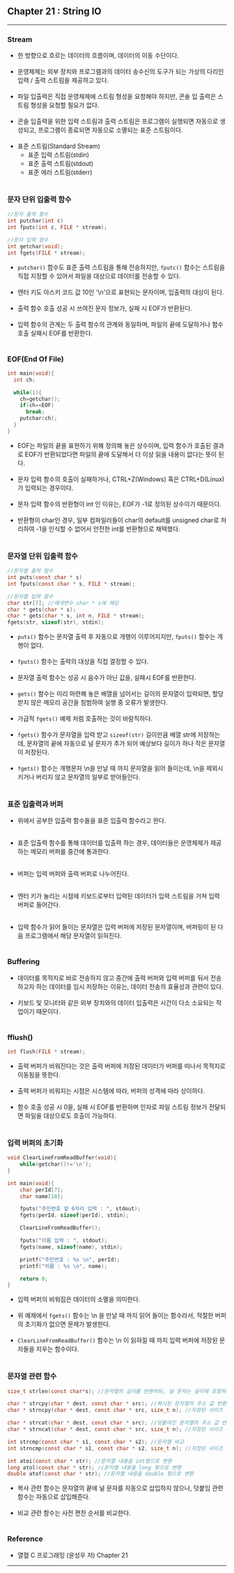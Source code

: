 Chapter 21 : String IO
----------------------

---

### Stream<br>

-	한 방향으로 흐르는 데이터의 흐름이며, 데이터의 이동 수단이다.<br><br>
-	운영체제는 외부 장치와 프로그램과의 데이터 송수신의 도구가 되는 가상의 다리인 입력 / 출력 스트림을 제공하고 있다.<br><br>
-	파일 입출력은 직접 운영체제에 스트림 형성을 요청해야 하지만, 콘솔 입 출력은 스트림 형성을 요청할 필요가 없다.<br><br>
-	콘솔 입출력을 위한 입력 스트림과 출력 스트림은 프로그램이 실행되면 자동으로 생성되고, 프로그램이 종료되면 자동으로 소멸되는 표준 스트림이다.<br><br>
-	표준 스트림(Standard Stream)
	-	표준 입력 스트림(stdin)
	-	표준 출력 스트림(stdout)
	-	표준 에러 스트림(stderr)<br><br>

### 문자 단위 입출력 함수<br>

```c
//문자 출력 함수
int putchar(int c)
int fputc(int c, FILE * stream);

//문자 입력 함수
int getchar(void);
int fgetc(FILE * stream);
```

-	`putchar()` 함수도 표준 출력 스트림을 통해 전송하지만, `fputc()` 함수는 스트림을 직접 지정할 수 있어서 파일을 대상으로 데이터를 전송할 수 있다.<br><br>
-	엔터 키도 아스키 코드 값 10인 '\n'으로 표현되는 문자이며, 입출력의 대상이 된다.<br><br>
-	출력 함수 호출 성공 시 쓰여진 문자 정보가, 실패 시 EOF가 반환된다.<br><br>
-	입력 함수의 관계는 두 출력 함수의 관계와 동일하며, 파일의 끝에 도달하거나 함수 호출 실패시 EOF를 반환한다.<br><br>

### EOF(End Of File)<br>

```c
int main(void){
  int ch;

  while(1){
    ch=getchar();
    if(ch==EOF)
      break;
    putchar(ch);
  }
}
```

-	EOF는 파일의 끝을 표현하기 위해 정의해 놓은 상수이며, 입력 함수가 호출된 결과로 EOF가 반환되었다면 파일의 끝에 도달해서 더 이상 읽을 내용이 없다는 뜻이 된다.<br><br>
-	문자 입력 함수의 호출이 실패하거나, CTRL+Z(Windows) 혹은 CTRL+D(Linux)가 입력되는 경우이다.<br><br>
-	문자 입력 함수의 반환형이 int 인 이유는, EOF가 -1로 정의된 상수이기 때문이다.<br><br>
-	반환형이 char인 경우, 일부 컴파일러들이 char의 default를 unsigned char로 처리하여 -1을 인식할 수 없어서 안전한 int를 반환형으로 채택했다.<br><br>

### 문자열 단위 입출력 함수

```c
//문자열 출력 함수
int puts(const char * s)
int fputs(const char * s, FILE * stream);

//문자열 입력 함수
char str[7]; //매개변수 char * s에 해당
char * gets(char * s);
char * gets(char * s, int n, FILE * stream);
fgets(str, sizeof(str), stdin);
```

-	`puts()` 함수는 문자열 출력 후 자동으로 개행이 이루어지지만, `fputs()` 함수는 개행이 없다.<br><br>
-	`fputs()` 함수는 출력의 대상을 직접 결정할 수 있다.<br><br>
-	문자열 출력 함수는 성공 시 음수가 아닌 값을, 실패시 EOF를 반환한다.<br><br>
-	`gets()` 함수는 미리 마련해 놓은 배열을 넘어서는 길이의 문자열이 입력되면, 할당 받지 않은 메모리 공간을 침범하여 실행 중 오류가 발생한다.<br><br>
-	가급적 `fgets()` 예제 처럼 호출하는 것이 바람직하다.<br><br>
-	`fgets()` 함수가 문자열을 입력 받고 `sizeof(str)` 길이만큼 배열 str에 저장하는데, 문자열의 끝에 자동으로 널 문자가 추가 되어 예상보다 길이가 하나 작은 문자열이 저장된다.<br><br>
-	`fgets()` 함수는 개행문자 \n을 만날 때 까지 문자열을 읽어 들이는데, \n을 제외시키거나 버리지 않고 문자열의 일부로 받아들인다.<br><br>

### 표준 입출력과 버퍼<br>

-	위에서 공부한 입출력 함수들을 표준 입출력 함수라고 한다.<br><br>

-	표준 입출력 함수를 통해 데이터를 입출력 하는 경우, 데이터들은 운영체제가 제공하는 메모리 버퍼를 중간에 통과한다.<br><br>

-	버퍼는 입력 버퍼와 출력 버퍼로 나누어진다.<br><br>

-	엔터 키가 눌리는 시점에 키보드로부터 입력된 데이터가 입력 스트림을 거쳐 입력 버퍼로 들어간다.<br><br>

-	입력 함수가 읽어 들이는 문자열은 입력 버퍼에 저장된 문자열이며, 버퍼링이 된 다음 프로그램에서 해당 문자열이 읽혀진다.<br><br>

### Buffering<br>

-	데이터를 목적지로 바로 전송하지 않고 중간에 출력 버퍼와 입력 버퍼를 둬서 전송하고자 하는 데이터를 임시 저장하는 이유는, 데이터 전송의 효율성과 관련이 있다.<br><br>
-	키보드 및 모니터와 같은 외부 장치와의 데이터 입출력은 시간이 다소 소요되는 작업이기 때문이다.<br><br>

### fflush()<br>

```c
int flush(FILE * stream);
```

-	출력 버퍼가 비워진다는 것은 출력 버퍼에 저장된 데이터가 버퍼를 떠나서 목적지로 이동됨을 뜻한다.<br><br>
-	출력 버퍼가 비워지는 시점은 시스템에 따라, 버퍼의 성격에 따라 상이하다.<br><br>
-	함수 호출 성공 시 0을, 실패 시 EOF를 반환하며 인자로 파일 스트림 정보가 전달되면 파일을 대상으로도 호출이 가능하다.<br><br>

### 입력 버퍼의 초기화<br>

```c
void ClearLineFromReadBuffer(void){
    while(getchar()!='\n');
}

int main(void){
    char perId[7];
    char name[10];

    fputs("주민번호 앞 6자리 입력 : ", stdout);
    fgets(perId, sizeof(perId), stdin);

    ClearLineFromReadBuffer();

    fputs("이름 입력 : ", stdout);
    fgets(name, sizeof(name), stdin);

    printf("주민번호 : %s \n", perId);
    printf("이름 : %s \n", name);

    return 0;
}
```

-	입력 버퍼의 비워짐은 데이터의 소멸을 의미한다.<br><br>
-	위 예제에서 `fgets()` 함수는 \n 을 만날 때 까지 읽어 들이는 함수라서, 적절한 버퍼의 초기화가 없으면 문제가 발생한다.<br><br>
-	`ClearLineFromReadBuffer()` 함수는 \n 이 읽혀질 때 까지 입력 버퍼에 저장된 문자들을 지우는 함수이다.<br><br>

### 문자열 관련 함수

```c
size_t strlen(const char*s); //문자열의 길이를 반환하되, 널 문자는 길이에 포함하지 않음

char * strcpy(char * dest, const char * src); //복사된 문자열의 주소 값 반환
char * strncpy(char * dest, const char * src, size_t n); //지정된 사이즈 만큼만 복사

char * strcat(char * dest, const char * src); //덧붙여진 문자열의 주소 값 반환
char * strncat(char * dest, const char * src, size_t n); //지정된 사이즈 만큼만 덧붙임

int strcmp(const char * s1, const char * s2); //문자열 비교
int strncmp(const char * s1, const char * s2, size_t n); //지정된 사이즈 만큼만 비교함

int atoi(const char * str); //문자열 내용을 int형으로 변환
long atol(const char * str); //문자열 내용을 long 형으로 변환
double atof(const char * str); //문자열 내용을 double 형으로 변환
```

-	복사 관련 함수는 문자열의 끝에 널 문자를 자동으로 삽입하지 않으나, 덧붙임 관련 함수는 자동으로 삽입해준다.<br><br>
-	비교 관련 함수는 사전 편찬 순서를 비교한다.<br><br>

### Reference<br>

-	열혈 C 프로그래밍 (윤성우 저) Chapter 21

---
